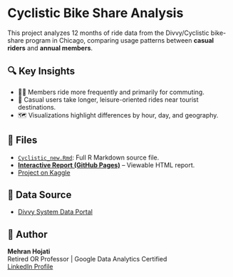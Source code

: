 # Cyclistic Bike Share Analysis

This project analyzes 12 months of ride data from the Divvy/Cyclistic bike-share program in Chicago, comparing usage patterns between **casual riders** and **annual members**.

## 🔍 Key Insights
- 🧑‍💼 Members ride more frequently and primarily for commuting.
- 🧳 Casual users take longer, leisure-oriented rides near tourist destinations.
- 🗺️ Visualizations highlight differences by hour, day, and geography.

## 📁 Files
- [`Cyclistic_new.Rmd`](Cyclistic_new.Rmd): Full R Markdown source file.
- **[Interactive Report (GitHub Pages)](https://mehran-ho.github.io/Cyclistic/)** – Viewable HTML report.
- [Project on Kaggle](https://www.kaggle.com/code/raanhojati/cyclistic-bike-share-using-bigquery-and-tableau)
  
## 🔗 Data Source
- [Divvy System Data Portal](https://divvybikes.com/system-data)

## 👤 Author
**Mehran Hojati**  
Retired OR Professor | Google Data Analytics Certified  
[LinkedIn Profile](https://www.linkedin.com/in/mehran-hojati/)
